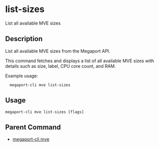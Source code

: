 # list-sizes

List all available MVE sizes

## Description

List all available MVE sizes from the Megaport API.

This command fetches and displays a list of all available MVE sizes with details such as
size, label, CPU core count, and RAM.

Example usage:

```
  megaport-cli mve list-sizes

```



## Usage

```
megaport-cli mve list-sizes [flags]
```



## Parent Command

* [megaport-cli mve](megaport-cli_mve.md)







